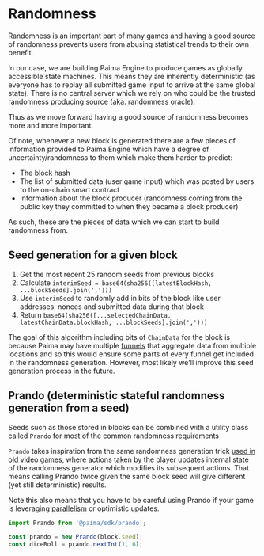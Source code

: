 # Randomness

Randomness is an important part of many games and having a good source of randomness prevents users from abusing statistical trends to their own benefit.

In our case, we are building Paima Engine to produce games as globally accessible state machines. This means they are inherently deterministic (as everyone has to replay all submitted game input to arrive at the same global state). There is no central server which we rely on who could be the trusted randomness producing source (aka. randomness oracle).

Thus as we move forward having a good source of randomness becomes more and more important.

Of note, whenever a new block is generated there are a few pieces of information provided to Paima Engine which have a degree of uncertainty/randomness to them which make them harder to predict:
- The block hash
- The list of submitted data (user game input) which was posted by users to the on-chain smart contract
- Information about the block producer (randomness coming from the public key they committed to when they became a block producer)

As such, these are the pieces of data which we can start to build randomness from.

## Seed generation for a given block

1. Get the most recent 25 random seeds from previous blocks
1. Calculate `interimSeed = base64(sha256([latestBlockHash, ...blockSeeds].join(',')))`
1. Use `interimSeed` to randomly add in bits of the block like user addresses, nonces and submitted data during that block
1. Return `base64(sha256([...selectedChainData, latestChainData.blockHash, ...blockSeeds].join(',')))`

The goal of this algorithm including bits of `ChainData` for the block is because Paima may have multiple [funnels](../100-state-machine/300-react-to-events/3-funnel-types/1-common-concepts/1-intro.md) that aggregate data from multiple locations and so this would ensure some parts of every funnel get included in the randomness generation. However, most likely we'll improve this seed generation process in the future.

## Prando (deterministic stateful randomness generation from a seed)

Seeds such as those stored in blocks can be combined with a utility class called `Prando` for most of the common randomness requirements

`Prando` takes inspiration from the same randomness generation trick [used in old video games](https://www.gamedeveloper.com/programming/how-classic-games-make-smart-use-of-random-number-generation), where actions taken by the player updates internal state of the randomness generator which modifies its subsequent actions. That means calling Prando twice given the same block seed will give different (yet still deterministic) results.

Note this also means that you have to be careful using Prando if your game is leveraging [parallelism](../100-state-machine/100-define-machine/200-parallelism.md) or optimistic updates.

```typescript
import Prando from '@paima/sdk/prando';

const prando = new Prando(block.seed);
const diceRoll = prando.nextInt(1, 6);
```
